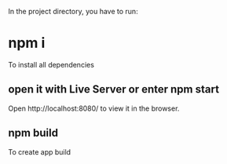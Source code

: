 In the project directory, you have to run:


# npm i
To install all dependencies


## open it with Live Server or enter npm start
Open http://localhost:8080/ to view it in the browser.


## npm build
To create app build
